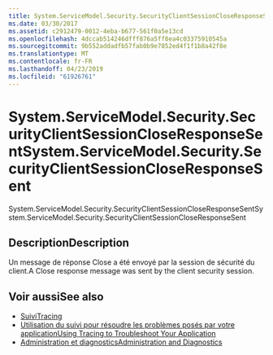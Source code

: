 ```yaml
---
title: System.ServiceModel.Security.SecurityClientSessionCloseResponseSent
ms.date: 03/30/2017
ms.assetid: c2912479-0012-4eba-b677-561f0a5e13cd
ms.openlocfilehash: 4dccab514246dfff876a5ff8ea4c03375910545a
ms.sourcegitcommit: 9b552addadfb57fab0b9e7852ed4f1f1b8a42f8e
ms.translationtype: MT
ms.contentlocale: fr-FR
ms.lasthandoff: 04/23/2019
ms.locfileid: "61926761"
---
```

# <a name="systemservicemodelsecuritysecurityclientsessioncloseresponsesent"></a><span data-ttu-id="b6511-102">System.ServiceModel.Security.SecurityClientSessionCloseResponseSent</span><span class="sxs-lookup"><span data-stu-id="b6511-102">System.ServiceModel.Security.SecurityClientSessionCloseResponseSent</span></span>
<span data-ttu-id="b6511-103">System.ServiceModel.Security.SecurityClientSessionCloseResponseSent</span><span class="sxs-lookup"><span data-stu-id="b6511-103">System.ServiceModel.Security.SecurityClientSessionCloseResponseSent</span></span>  
  
## <a name="description"></a><span data-ttu-id="b6511-104">Description</span><span class="sxs-lookup"><span data-stu-id="b6511-104">Description</span></span>  
 <span data-ttu-id="b6511-105">Un message de réponse Close a été envoyé par la session de sécurité du client.</span><span class="sxs-lookup"><span data-stu-id="b6511-105">A Close response message was sent by the client security session.</span></span>  
  
## <a name="see-also"></a><span data-ttu-id="b6511-106">Voir aussi</span><span class="sxs-lookup"><span data-stu-id="b6511-106">See also</span></span>

- [<span data-ttu-id="b6511-107">Suivi</span><span class="sxs-lookup"><span data-stu-id="b6511-107">Tracing</span></span>](../../../../../docs/framework/wcf/diagnostics/tracing/index.md)
- [<span data-ttu-id="b6511-108">Utilisation du suivi pour résoudre les problèmes posés par votre application</span><span class="sxs-lookup"><span data-stu-id="b6511-108">Using Tracing to Troubleshoot Your Application</span></span>](../../../../../docs/framework/wcf/diagnostics/tracing/using-tracing-to-troubleshoot-your-application.md)
- [<span data-ttu-id="b6511-109">Administration et diagnostics</span><span class="sxs-lookup"><span data-stu-id="b6511-109">Administration and Diagnostics</span></span>](../../../../../docs/framework/wcf/diagnostics/index.md)
